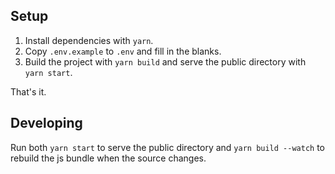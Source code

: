 ## Setup

1. Install dependencies with `yarn`.
2. Copy `.env.example` to `.env` and fill in the blanks.
3. Build the project with `yarn build` and serve the public directory with `yarn start`.

That's it.

## Developing

Run both `yarn start` to serve the public directory and `yarn build --watch` to rebuild the js bundle when the source changes.
